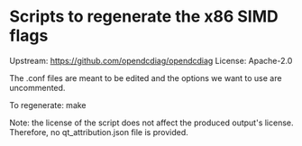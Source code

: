 # Scripts to regenerate the x86 SIMD flags

Upstream: https://github.com/opendcdiag/opendcdiag
License: Apache-2.0

The .conf files are meant to be edited and the options we want to use
are uncommented.

To regenerate:
  make

Note: the license of the script does not affect the produced output's
license. Therefore, no qt_attribution.json file is provided.

